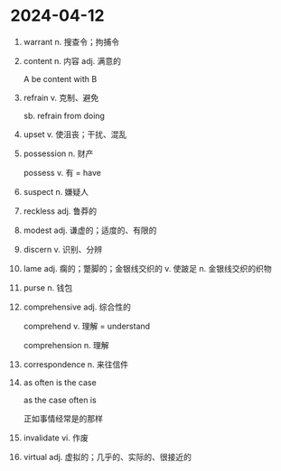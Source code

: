 # 2024-04-12

1. warrant n. 搜查令；拘捕令

2. content n. 内容 adj. 满意的

   A be content with B

3. refrain v. 克制、避免

   sb. refrain from doing

4. upset v. 使沮丧；干扰、混乱

5. possession n. 财产

   possess v. 有 = have

6. suspect n. 嫌疑人

7. reckless adj. 鲁莽的

8. modest adj. 谦虚的；适度的、有限的

9. discern v. 识别、分辨

10. lame adj. 瘸的；蹩脚的；金银线交织的 v. 使跛足 n. 金银线交织的织物

11. purse n. 钱包

12. comprehensive adj. 综合性的

    comprehend v. 理解 = understand

    comprehension n. 理解

13. correspondence n. 来往信件

14. as often is the case

    as the case often is

    正如事情经常是的那样

15. invalidate vi. 作废

16. virtual adj. 虚拟的；几乎的、实际的、很接近的

